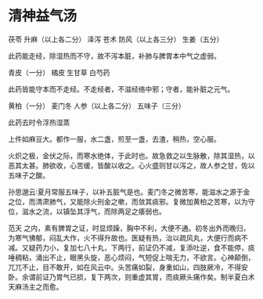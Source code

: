 # 清神益气汤



茯苓 升麻（以上各二分） 泽泻 苍术 防风（以上各三分） 生姜（五分）

此药能走经，除湿热而不守，故不泻本脏，补肺与脾胃本中气之虚弱。

青皮（一分） 橘皮 生甘草 白芍药

此药皆能守本而不走经。不走经者，不滋经络中邪；守者，能补脏之元气。

黄柏（一分） 麦门冬 人参（以上各二分） 五味子（三分）

此药去时令浮热湿蒸

上件如麻豆大。都作一服，水二盏，煎至一盏，去渣，稍热，空心服。

火炽之极，金伏之际，而寒水绝体，于此时也。故急救之以生脉散，除其湿热，以恶其太甚。肺欲收，心苦缓，皆酸以收之。心火盛则甘以泻之，故人参之甘，佐以五味子之酸。

孙思邈云∶夏月常服五味子，以补五脏气是也。麦门冬之微苦寒，能滋水之源于金之位，而清肃肺气，又能除火刑金之嗽，而敛其痰邪。复微加黄柏之苦寒，以为守位，滋水之流，以镇坠其浮气，而除两足之痿弱也。

范天 之内，素有脾胃之证，时显烦躁，胸中不利，大便不通。初冬出外而晚归，为寒气怫郁，闷乱大作，火不得升故也。医疑有热，治以疏风丸，大便行而病不减。又疑药力小，复加七八十丸，下两行，前证仍不减，复添吐逆，食不能停，痰唾稠粘，涌出不止，眼黑头旋，恶心烦闷，气短促上喘无力，不欲言。心神颠倒，兀兀不止，目不敢开，如在风云中。头苦痛如裂，身重如山，四肢厥冷，不得安卧。余谓前证乃胃气已损，复下两次，则重虚其胃，而痰厥头痛作矣。制半夏白术天麻汤主之而愈。